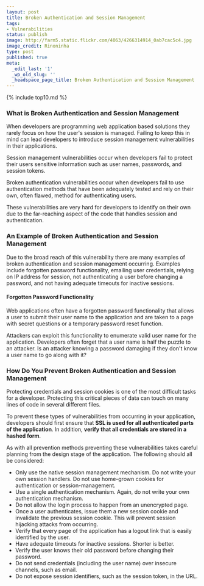 ```yaml
---
layout: post
title: Broken Authentication and Session Management
tags:
- Vulnerabilities
status: publish
image: http://farm5.static.flickr.com/4063/4266314914_0ab7cac5c4.jpg
image_credit: Rinoninha
type: post
published: true
meta:
  _edit_last: '1'
  _wp_old_slug: ''
  _headspace_page_title: Broken Authentication and Session Management
---
```

{% include top10.md %}

### What is Broken Authentication and Session Management
When developers are programming web application based solutions they rarely focus on how the user's session is managed. Failing to keep this in mind can lead developers to introduce session management vulnerabilities in their applications.

Session management vulnerabilities occur when developers fail to protect their users sensitive information such as user names, passwords, and session tokens.

Broken authentication vulnerabilities occur when developers fail to use authentication methods that have been adequately tested and rely on their own, often flawed, method for authenticating users.

These vulnerabilities are very hard for developers to identify on their own due to the far-reaching aspect of the code that handles session and authentication.

### An Example of Broken Authentication and Session Management

Due to the broad reach of this vulnerability there are many examples of broken authentication and session management occurring. Examples include forgotten password functionality, emailing user credentials, relying on IP address for session, not authenticating a user before changing a password, and not having adequate timeouts for inactive sessions.

#### Forgotten Password Functionality

Web applications often have a forgotten password functionality that allows a user to submit their user name to the application and are taken to a page with secret questions or a temporary password reset function.

Attackers can exploit this functionality to enumerate valid user name for the application. Developers often forget that a user name is half the puzzle to an attacker. Is an attacker knowing a password damaging if they don't know a user name to go along with it?

### How Do You Prevent Broken Authentication and Session Management

Protecting credentials and session cookies is one of the most difficult tasks for a developer. Protecting this critical pieces of data can touch on many lines of code in several different files.

To prevent these types of vulnerabilities from occurring in your application, developers should first ensure that **SSL is used for all authenticated parts of the application**. In addition, **verify that all credentials are stored in a hashed form**.

As with all prevention methods preventing these vulnerabilities takes careful planning from the design stage of the application. The following should all be considered:

* Only use the native session management mechanism. Do not write your own session handlers. Do not use home-grown cookies for authentication or session-management.
* Use a single authentication mechanism. Again, do not write your own authentication mechanism.
* Do not allow the login process to happen from an unencrypted page.
* Once a user authenticates, issue them a new session cookie and invalidate the previous session cookie. This will prevent session hijacking attacks from occurring.
* Verify that every page of the application has a logout link that is easily identified by the user.
* Have adequate timeouts for inactive sessions. Shorter is better.
* Verify the user knows their old password before changing their password.
* Do not send credentials (including the user name) over insecure channels, such as email.
* Do not expose session identifiers, such as the session token, in the URL.
